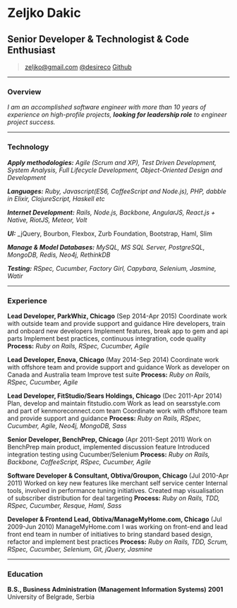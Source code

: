 # Zeljko Dakic
## Senior Developer & Technologist & Code Enthusiast

> [zeljko@gmail.com](mailto:zeljko@gmail.com)
> [@desireco](http://twitter.com/desireco) 
> [Github](http://www.github.com/desireco)


------
### Overview

_I am an accomplished software engineer with more than 10 years of experience on high-profile projects, **looking for leadership role** to engineer project success._

------

### Technology

**_Apply methodologies:_** _Agile (Scrum and XP), Test Driven Development, System Analysis, Full Lifecycle Development, Object-Oriented Design and Development_

**_Languages:_** _Ruby, Javascript(ES6, CoffeeScript and Node.js), PHP, dabble in Elixir, ClojureScript, Haskell etc_

**_Internet Development:_** _Rails, Node.js, Backbone, AngularJS, React.js + Native, RiotJS, Meteor, Volt_

**_UI:_** _jQuery, Bourbon, Flexbox, Zurb Foundation, Bootstrap, Haml, Slim

**_Manage & Model Databases:_** _MySQL, MS SQL Server, PostgreSQL, MongoDB, Redis, Neo4j, RethinkDB_

**_Testing:_** _RSpec, Cucumber, Factory Girl, Capybara, Selenium, Jasmine, Watir_

------

### Experience

**Lead Developer, ParkWhiz, Chicago** (Sep 2014-Apr 2015)
  Coordinate work with outside team and provide support and guidance 
  Hire developers, train and onboard new developers
  Implement features, break app to gem and api parts
  Implement best practices, continuous integration, code quality
  **Process:** _Ruby on Rails, RSpec, Cucumber, Agile_

**Lead Developer, Enova, Chicago** (May 2014-Sep 2014)
  Coordinate work with offshore team and provide support and guidance
  Work as developer on Canada and Australia team
  Improve test suite
  **Process:** _Ruby on Rails, RSpec, Cucumber, Agile_

**Lead Developer, FitStudio/Sears Holdings, Chicago** (Dec 2011-Apr 2014)
  Plan, develop and maintain fitstudio.com
  Work as lead on searsstyle.com and part of kenmoreconnect.com team
  Coordinate work with offshore team and provide support and guidance
  **Process:** _Ruby on Rails, RSpec, Cucumber, Agile, Neo4j, MongoDB, Sass_

**Senior Developer, BenchPrep, Chicago** (Apr 2011-Sept 2011)
  Work on BenchPrep main product, implemented discussion feature
  Introduced integration testing using Cucumber/Selenium
  **Process:** _Ruby on Rails, Backbone, CoffeeScript, RSpec, Cucumber, Agile_

**Software Developer & Consultant, Obtiva/Groupon, Chicago** (Jul 2010-Apr 2011)
  Worked on key new features like merchant self service center
  Internal tools, involved in performance tuning initiatives.
  Created map visualisation of subscriber distribution for deal targeting
  **Process:** _Ruby on Rails, TDD, RSpec, Cucumber, Resque, Haml, Sass_

**Developer & Frontend Lead, Obtiva/ManageMyHome.com, Chicago** (Jul 2009-Jun 2010)
  ManageMyHome.com I was working on front-end and lead front end team in number of initiatives to bring standard based design, refactor and implement best practices
  **Process:** _Ruby on Rails, TDD, Scrum, RSpec, Cucumber, Selenium, Git, jQuery, Jasmine_

------

### Education

**B.S., Business Administration (Management Information Systems)**  __2001__
  University of Belgrade, Serbia
